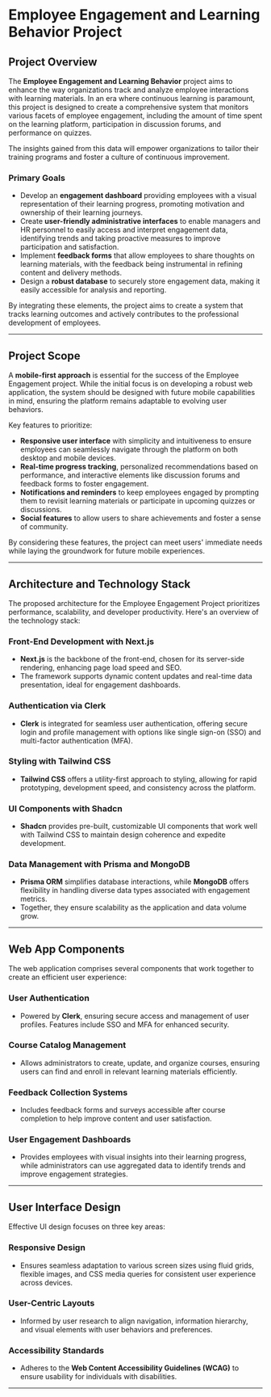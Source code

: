 # Employee Engagement and Learning Behavior Project

## Project Overview

The **Employee Engagement and Learning Behavior** project aims to enhance the way organizations track and analyze employee interactions with learning materials. In an era where continuous learning is paramount, this project is designed to create a comprehensive system that monitors various facets of employee engagement, including the amount of time spent on the learning platform, participation in discussion forums, and performance on quizzes. 

The insights gained from this data will empower organizations to tailor their training programs and foster a culture of continuous improvement.

### Primary Goals
- Develop an **engagement dashboard** providing employees with a visual representation of their learning progress, promoting motivation and ownership of their learning journeys.
- Create **user-friendly administrative interfaces** to enable managers and HR personnel to easily access and interpret engagement data, identifying trends and taking proactive measures to improve participation and satisfaction.
- Implement **feedback forms** that allow employees to share thoughts on learning materials, with the feedback being instrumental in refining content and delivery methods.
- Design a **robust database** to securely store engagement data, making it easily accessible for analysis and reporting.

By integrating these elements, the project aims to create a system that tracks learning outcomes and actively contributes to the professional development of employees.

---

## Project Scope

A **mobile-first approach** is essential for the success of the Employee Engagement project. While the initial focus is on developing a robust web application, the system should be designed with future mobile capabilities in mind, ensuring the platform remains adaptable to evolving user behaviors.

Key features to prioritize:
- **Responsive user interface** with simplicity and intuitiveness to ensure employees can seamlessly navigate through the platform on both desktop and mobile devices.
- **Real-time progress tracking**, personalized recommendations based on performance, and interactive elements like discussion forums and feedback forms to foster engagement.
- **Notifications and reminders** to keep employees engaged by prompting them to revisit learning materials or participate in upcoming quizzes or discussions.
- **Social features** to allow users to share achievements and foster a sense of community.

By considering these features, the project can meet users' immediate needs while laying the groundwork for future mobile experiences.

---

## Architecture and Technology Stack

The proposed architecture for the Employee Engagement Project prioritizes performance, scalability, and developer productivity. Here's an overview of the technology stack:

### Front-End Development with Next.js
- **Next.js** is the backbone of the front-end, chosen for its server-side rendering, enhancing page load speed and SEO.
- The framework supports dynamic content updates and real-time data presentation, ideal for engagement dashboards.

### Authentication via Clerk
- **Clerk** is integrated for seamless user authentication, offering secure login and profile management with options like single sign-on (SSO) and multi-factor authentication (MFA).

### Styling with Tailwind CSS
- **Tailwind CSS** offers a utility-first approach to styling, allowing for rapid prototyping, development speed, and consistency across the platform.

### UI Components with Shadcn
- **Shadcn** provides pre-built, customizable UI components that work well with Tailwind CSS to maintain design coherence and expedite development.

### Data Management with Prisma and MongoDB
- **Prisma ORM** simplifies database interactions, while **MongoDB** offers flexibility in handling diverse data types associated with engagement metrics.
- Together, they ensure scalability as the application and data volume grow.

---

## Web App Components

The web application comprises several components that work together to create an efficient user experience:

### User Authentication
- Powered by **Clerk**, ensuring secure access and management of user profiles. Features include SSO and MFA for enhanced security.

### Course Catalog Management
- Allows administrators to create, update, and organize courses, ensuring users can find and enroll in relevant learning materials efficiently.

### Feedback Collection Systems
- Includes feedback forms and surveys accessible after course completion to help improve content and user satisfaction.

### User Engagement Dashboards
- Provides employees with visual insights into their learning progress, while administrators can use aggregated data to identify trends and improve engagement strategies.

---

## User Interface Design

Effective UI design focuses on three key areas:

### Responsive Design
- Ensures seamless adaptation to various screen sizes using fluid grids, flexible images, and CSS media queries for consistent user experience across devices.

### User-Centric Layouts
- Informed by user research to align navigation, information hierarchy, and visual elements with user behaviors and preferences.

### Accessibility Standards
- Adheres to the **Web Content Accessibility Guidelines (WCAG)** to ensure usability for individuals with disabilities.

---

